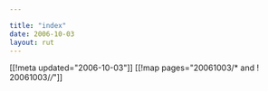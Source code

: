 ```yaml
---

title: "index"
date: 2006-10-03
layout: rut
---
```


[[!meta updated="2006-10-03"]]
[[!map pages="20061003/* and ! 20061003/*/*"]]
